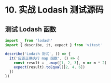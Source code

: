 # 10. 实战 Lodash 测试源码

## 测试 Lodash 函数

```typescript
import _ from 'lodash'
import { describe, it, expect } from 'vitest'

describe('Lodash 测试', () => {
  it('应该正确执行 map 函数', () => {
    const result = _.map([1, 2, 3], n => n * 2)
    expect(result).toEqual([2, 4, 6])
  })
})
```
